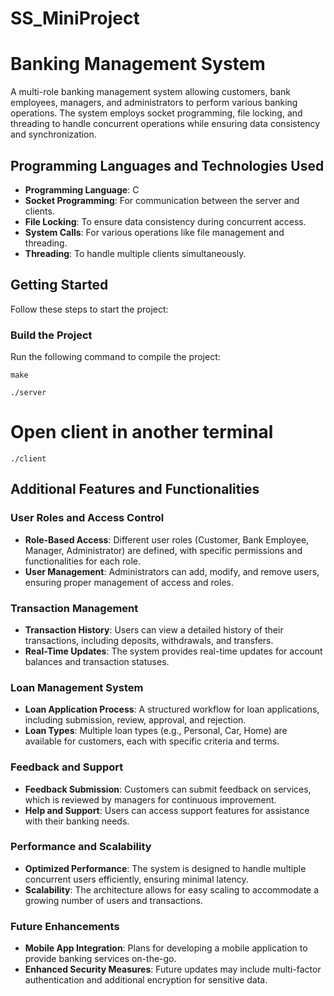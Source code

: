 # SS_MiniProject

# Banking Management System

A multi-role banking management system allowing customers, bank employees, managers, and administrators to perform various banking operations. The system employs socket programming, file locking, and threading to handle concurrent operations while ensuring data consistency and synchronization.

## Programming Languages and Technologies Used

- **Programming Language**: C
- **Socket Programming**: For communication between the server and clients.
- **File Locking**: To ensure data consistency during concurrent access.
- **System Calls**: For various operations like file management and threading.
- **Threading**: To handle multiple clients simultaneously.

## Getting Started

Follow these steps to start the project:

### Build the Project

Run the following command to compile the project:

```
make
```

```
./server
```


# Open client in another terminal

```
./client
```


## Additional Features and Functionalities

### User Roles and Access Control

- **Role-Based Access**: Different user roles (Customer, Bank Employee, Manager, Administrator) are defined, with specific permissions and functionalities for each role.
- **User Management**: Administrators can add, modify, and remove users, ensuring proper management of access and roles.

### Transaction Management

- **Transaction History**: Users can view a detailed history of their transactions, including deposits, withdrawals, and transfers.
- **Real-Time Updates**: The system provides real-time updates for account balances and transaction statuses.

### Loan Management System

- **Loan Application Process**: A structured workflow for loan applications, including submission, review, approval, and rejection.
- **Loan Types**: Multiple loan types (e.g., Personal, Car, Home) are available for customers, each with specific criteria and terms.

### Feedback and Support

- **Feedback Submission**: Customers can submit feedback on services, which is reviewed by managers for continuous improvement.
- **Help and Support**: Users can access support features for assistance with their banking needs.

### Performance and Scalability

- **Optimized Performance**: The system is designed to handle multiple concurrent users efficiently, ensuring minimal latency.
- **Scalability**: The architecture allows for easy scaling to accommodate a growing number of users and transactions.

### Future Enhancements

- **Mobile App Integration**: Plans for developing a mobile application to provide banking services on-the-go.
- **Enhanced Security Measures**: Future updates may include multi-factor authentication and additional encryption for sensitive data.







